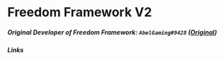 # Freedom Framework V2
##### Original Developer of Freedom Framework: `AbelGaming#9428` ([Original](https://github.com/Abel-Gaming/Freedom-Framework))



##### Links

